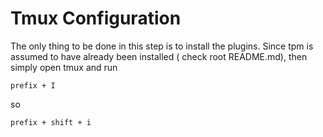 Tmux Configuration
=====

The only thing to be done in this step is to install the plugins. Since tpm is assumed to have already been installed ( check root README.md), then simply open tmux and run 

```
prefix + I
```
so
```
prefix + shift + i
```


